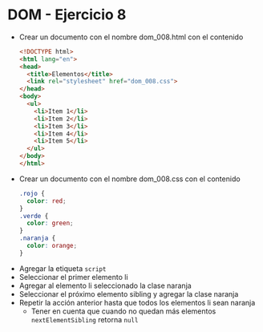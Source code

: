 # DOM - Ejercicio 8

* Crear un documento con el nombre dom_008.html con el contenido
  ```html
  <!DOCTYPE html>
  <html lang="en">
  <head>
    <title>Elementos</title>
    <link rel="stylesheet" href="dom_008.css">
  </head>
  <body>
    <ul>
      <li>Item 1</li>
      <li>Item 2</li>
      <li>Item 3</li>
      <li>Item 4</li>
      <li>Item 5</li>
    </ul>
  </body>
  </html>
  ```
* Crear un documento con el nombre dom_008.css con el contenido
  ```css
  .rojo {
    color: red;
  }
  .verde {
    color: green;
  }
  .naranja {
    color: orange;
  }
  ```
* Agregar la etiqueta `script`
* Seleccionar el primer elemento li
* Agregar al elemento li seleccionado la clase naranja
* Seleccionar el próximo elemento sibling y agregar la clase naranja
* Repetir la acción anterior hasta que todos los elementos li sean naranja
  * Tener en cuenta que cuando no quedan más elementos `nextElementSibling` retorna `null`